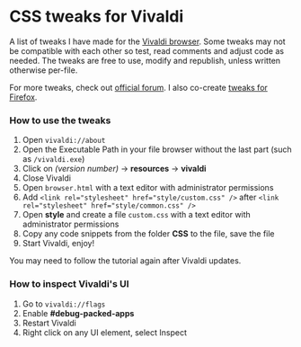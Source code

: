 # CSS tweaks for Vivaldi

A list of tweaks I have made for the [Vivaldi browser](https://vivaldi.net). Some tweaks may not be compatible with each other so test, read comments and adjust code as needed. The tweaks are free to use, modify and republish, unless written otherwise per-file.

For more tweaks, check out [official forum](https://forum.vivaldi.net/category/52/modifications). I also co-create [tweaks for Firefox](https://github.com/Timvde/UserChrome-Tweaks).

### How to use the tweaks

1. Open `vivaldi://about`
2. Open the Executable Path in your file browser without the last part (such as `/vivaldi.exe`)
3. Click on *(version number)* -> **resources** -> **vivaldi**
4. Close Vivaldi
5. Open `browser.html` with a text editor with administrator permissions
6. Add `<link rel="stylesheet" href="style/custom.css" />` after `<link rel="stylesheet" href="style/common.css" />`
7. Open **style** and create a file `custom.css` with a text editor with administrator permissions
8. Copy any code snippets from the folder **CSS** to the file, save the file
9. Start Vivaldi, enjoy!

You may need to follow the tutorial again after Vivaldi updates.

### How to inspect Vivaldi's UI

1. Go to `vivaldi://flags`
2. Enable **#debug-packed-apps**
3. Restart Vivaldi
4. Right click on any UI element, select Inspect
